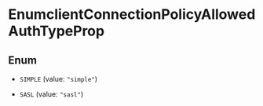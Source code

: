 

# EnumclientConnectionPolicyAllowedAuthTypeProp

## Enum


* `SIMPLE` (value: `"simple"`)

* `SASL` (value: `"sasl"`)




